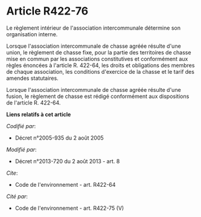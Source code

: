 # Article R422-76

Le règlement intérieur de l'association intercommunale détermine son organisation interne.

Lorsque l'association intercommunale de chasse agréée résulte d'une union, le règlement de chasse fixe, pour la partie des
territoires de chasse mise en commun par les associations constitutives et conformément aux règles énoncées à l'article R.
422-64, les droits et obligations des membres de chaque association, les conditions d'exercice de la chasse et le tarif des
amendes statutaires.

Lorsque l'association intercommunale de chasse agréée résulte d'une fusion, le règlement de chasse est rédigé conformément
aux dispositions de l'article R. 422-64.

**Liens relatifs à cet article**

_Codifié par_:

  - Décret n°2005-935 du 2 août 2005

_Modifié par_:

  - Décret n°2013-720 du 2 août 2013 - art. 8

_Cite_:

  - Code de l'environnement - art. R422-64

_Cité par_:

  - Code de l'environnement - art. R422-75 (V)
